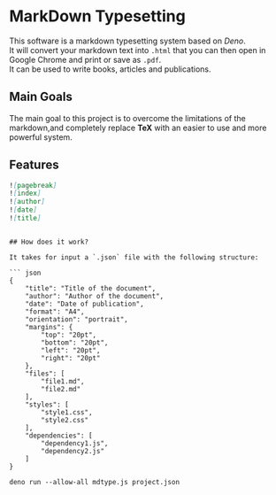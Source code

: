 
# MarkDown Typesetting

This software is a markdown typesetting system based on *Deno*.\
It will convert your markdown text into `.html` that you can
then open in Google Chrome and print or save as `.pdf`.\
It can be used to write books, articles and publications.

## Main Goals

The main goal to this project is to overcome the limitations of
the markdown,and completely replace **TeX** with an easier to
use and more powerful system.

## Features

``` md
![pagebreak]
![index]
![author]
![date]
![title]
```

```

## How does it work?

It takes for input a `.json` file with the following structure:

``` json
{
	"title": "Title of the document",
	"author": "Author of the document",
	"date": "Date of publication",
	"format": "A4",
	"orientation": "portrait",
	"margins": {
		"top": "20pt",
		"bottom": "20pt",
		"left": "20pt",
		"right": "20pt"
	},
	"files": [
		"file1.md",
		"file2.md"
	],
	"styles": [
		"style1.css",
		"style2.css"
	],
	"dependencies": [
		"dependency1.js",
		"dependency2.js"
	]
}
```

``` shell
deno run --allow-all mdtype.js project.json
```
